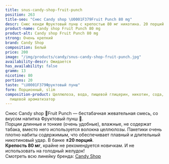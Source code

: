 ```yaml
---
title: snus-candy-shop-fruit-punch
position: 263
title-seo: "Снюс Candy shop \U0001F379Fruit Punch 80 mg"
descr: Снюс кенди Фруктовый пунш с крепостью 80 мг никотина. 20 порций белого цвета.
product-name: Candy shop Fruit Punch 80 mg
product-alt: Candy shop Fruit Punch 80 mg
strong: Очень крепкий
brand: Candy Shop
composition: Белый
price: 200
image: "/img/products/candy/snus-candy-shop-fruit-punch.jpg"
availability-descr: Ожидается
has_availability: false
gramm: 13
nicotine: 80
portions: 20
taste: "\U0001F379Фруктовый пунш"
form: Порционный, slim
composition-product: Целлюлоза, вода, пищевой глицерин, никотин, сода, карбонат натрия,
  пищевой ароматизатор
---
```


Снюс Candy shop 🍹Fruit Punch — бестабачная жевательная смесь, со вкусом напитка Фруктовый пунш 🍹.<br>
Порции длинные и тонкие (очень удобные),  влажные, не содержат табака, вместо него используется волокна целлюлозы. Пакетики очень плотно набиты содержимым, что обеспечивает плавный и длительный никотиновый удар. В банке **±20 порций**.<br>
**Крепость 80 мг**, крайне не рекомендуется новичкам. И не использовать на голодный желудок!<br>
Смотреть всю линейку бренда: <a href="/candy-shop-snus">Candy Shop</a>
